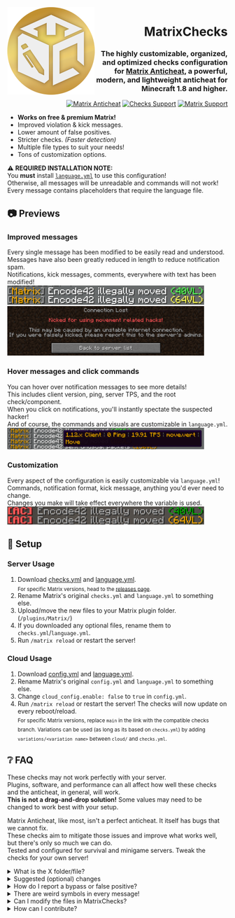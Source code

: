 [matrix-page]: https://matrix.rip
[matrix-discord]: https://discaptcha.com/matrix
[matrix-issues]: https://github.com/jiangdashao/Matrix-Issues
[suite-discord]: https://discord.gg/rjSkFyj

<img src=".github/assets/badge.png" width="200px" align="left">

<div align="right">

# MatrixChecks
### The highly customizable, organized, and optimized checks configuration for [Matrix Anticheat][matrix-page], a powerful, modern, and lightweight anticheat for Minecraft 1.8 and higher.
[![Matrix Anticheat](https://img.shields.io/badge/Plugin-Matrix%20Anticheat-%237009ac?style=flat-square)][matrix-page] [![Checks Support](https://img.shields.io/discord/707330384328654869?color=7289DA&label=Checks%20Support&style=flat-square)][suite-discord] [![Matrix Support](https://img.shields.io/discord/392904793758367745?color=7289DA&label=Matrix%20Support&style=flat-square)][matrix-discord]
</div>

- **Works on free & premium Matrix!**
- Improved violation & kick messages.
- Lower amount of false positives.
- Stricter checks. *(Faster detection)*
- Multiple file types to suit your needs!
- Tons of customization options.

⚠ **REQUIRED INSTALLATION NOTE:**  
You **must** install [`language.yml`](https://raw.githubusercontent.com/QuantumSuite/MatrixChecks/main/language.yml) to use this configuration!  
Otherwise, all messages will be unreadable and commands will not work!  
Every message contains placeholders that require the language file.

## 📷 Previews
### Improved messages
Every single message has been modified to be easily read and understood.  
Messages have also been greatly reduced in length to reduce notification spam.  
Notifications, kick messages, comments, everywhere with text has been modified!  
<img src=".github/assets/notifications.png" width="450">  
<img src=".github/assets/kick.png" width="450">

### Hover messages and click commands
You can hover over notification messages to see more details!  
This includes client version, ping, server TPS, and the root check/component.  
When you click on notifications, you'll instantly spectate the suspected hacker!  
And of course, the commands and visuals are customizable in `language.yml`.  
<img src=".github/assets/hover.png" width="450">

### Customization
Every aspect of the configuration is easily customizable via `language.yml`!  
Commands, notification format, kick message, anything you'd ever need to change.  
Changes you make will take effect everywhere the variable is used.  
<img src=".github/assets/customization.png" width="450">

## 🔧 Setup
### Server Usage
1. Download [checks.yml](https://raw.githubusercontent.com/QuantumSuite/MatrixChecks/main/checks.yml) and [language.yml](https://raw.githubusercontent.com/QuantumSuite/MatrixChecks/main/language.yml).  
  <sub>For specific Matrix versions, head to the [releases page](https://github.com/QuantumSuite/MatrixChecks/releases).</sub>
2. Rename Matrix's original `checks.yml` and `language.yml` to something else.
3. Upload/move the new files to your Matrix plugin folder. (`/plugins/Matrix/`)
4. If you downloaded any optional files, rename them to `checks.yml`/`language.yml`.
5. Run `/matrix reload` or restart the server!

<!--
Alternatively, you can just run `/matrix dlcfg OBCHXARALB` in-game  
to download the latest stable build of MatrixChecks. (This ID changes!)  
The downside is that all comments are removed and the file size is reduced.
-->

### Cloud Usage

1. Download [config.yml](https://raw.githubusercontent.com/QuantumSuite/MatrixChecks/main/config.yml) and [language.yml](https://raw.githubusercontent.com/QuantumSuite/MatrixChecks/main/language.yml).  
2. Rename Matrix's original `config.yml` and `language.yml` to something else.
3. Change `cloud_config.enable: false` to `true` in `config.yml`.
4. Run `/matrix reload` or restart the server! The checks will now update on every reboot/reload.  
<sub> For specific Matrix versions, replace `main` in the link with the compatible checks branch. Variations can be used (as long as its based on `checks.yml`) by adding `variations/<variation name>` between `cloud/` and `checks.yml`.</sub>

## ❔ FAQ
These checks may not work perfectly with your server.  
Plugins, software, and performance can all affect how well these checks and the anticheat, in general, will work.  
**This is not a drag-and-drop solution!** Some values may need to be changed to work best with your setup.

Matrix Anticheat, like most, isn't a perfect anticheat. It itself has bugs that we cannot fix.  
These checks aim to mitigate those issues and improve what works well, but there's only so much we can do.  
Tested and configured for survival and minigame servers. Tweak the checks for your own server!

<details>
<summary>
What is the X folder/file?
</summary>

#### Variations
These are modifications of the original checks configuration files (`checks.yml`, `language.yml`, `config.yml`) with pre-configured changes. These changes range from kick obscurity to new detection algorithms.

They're located in the [variations](https://github.com/QuantumSuite/MatrixChecks/tree/main/variations) folder of the repository. Each variation has its own readme file that describes the variation that shows up when you enter the variation's folder. Just click around to figure out what's offered!

#### Cloud Files
A directory that contains all of the configuration files, including variations, but minified. These are much smaller in file size but are impossible to read and modify.

Because of the small file sizes, these can be automatically downloaded and updated very quickly on server startup. These are optimized for Matrix cloud usage with `config.yml`. For instructions, read [Cloud Usage](https://github.com/QuantumSuite/MatrixChecks#cloud-usage)!

#### Scripts, override.yml, etc
These are files that are only utilized by GitHub meant for repository information and the scripting system.

Namely:
- `scripts/`
- `.github/`
- `readme.md`
- `license.md`
- `override.yml`

Contains various scripts used for repository automation that make everything easier. You can completely ignore these files as they have nothing of importance for the end-user.
</details>

<details>
<summary>
Suggested (optional) changes
</summary>
These are just suggestions, don't change them if you don't need to.  
Only use these if you're having issues with the listed checks!

Root Check | Path                             | Default | Suggestion      | Reason
---------- | -------------------------------- | ------- | --------------- | -----------------------------------------------------------------------------------------------------
`click`    | `max_cps`                        | `18`    | `16` - `24`     | The highest possible CPS achieved by humans is 24. Lag may affect the accuracy of this value.
`hitbox`   | `max_reach`                      | `3.18`  | `3.2` - `3.3`   | Increase if there are many false-positives with this check. This value should never be less than 3.1!
`block`    | `fastplace.max_place_per_second` | `13`    | `10` - `18`     | Increase if there are many false-positives when placing blocks, decrease if there are many bypasses.
`scaffold` | `...delay.min_delay`             | `8`     | `5` - `9`       | Decrease if there are many false-positives when pillaring, increase if there are many bypasses.
`delay`    | `check_inventory_action`         | `4`     | `-1`            | Disable this check if players receive many false-positives when shift-clicking in inventories.
&nbsp;     | `...` = relative path            | &nbsp;  | `X - X` = range | &nbsp;
</details>

<details>
<summary>
How do I report a bypass or false positive?
</summary>

**First:**  
Make sure this isn't an issue with Matrix itself. Test with the [default Matrix config files](https://github.com/jiangdashao/Matrix-Issues/blob/master/checks.yml). If the issue persists, it's most likely an issue with Matrix. You can report the issue to us, but not everything can be fixed with a checks file tweak. Head over to [Matrix's support Discord][matrix-discord] and ask about the issue, or report the issue at their [issue tracker][matrix-issues].  
- [(Matrix) Discord][matrix-discord]  
- [(Matrix) Issues][matrix-issues]

**Then:**  
Report the issue in the [MatrixChecks support Discord][suite-discord] or make a report at the [issue page](https://github.com/QuantumSuite/MatrixChecks/issues) with the right template. If you describe what you want to be changed/fixed thoroughly, the chances are that it'll be taken care of quickly. If you already know what the issue is or how to fix it, feel free to make a [pull request](https://github.com/QuantumSuite/MatrixChecks/pulls) containing the change and why you made it.  
- [Discord][suite-discord]
- [Issues](https://github.com/QuantumSuite/MatrixChecks/issues)  
- [Pull Requests](https://github.com/QuantumSuite/MatrixChecks/pulls)
</details>

<details>
<summary>
There are weird symbols in every message!
</summary>

Do the "weird things" look like something along the lines of "`%gp_o_pr%`"? If so, you have not installed `language.yml`.  
This file is required to replace those placeholders with what they're meant to be. [Installation](https://github.com/QuantumSuite/MatrixChecks#server-usage)
</details>

<details>
<summary>
Can I modify the files in MatrixChecks?
</summary>

Yes! I encourage you to do so. Since all servers are different, you most likely will have to modify the files anyway.  
You can also distribute it all you want or use it on a large network; just don't remove copyright notices as that's against the license.
</details>

<details>
<summary>
How can I contribute?
</summary>

Contributions are very welcome! If you created a new optional file or made tweaks for different minigames, feel free to contact me or make a pull request.  
I don't want to start any competition with this project! Having everything in one central repository makes it much easier for the end-user to find what they want.
</details>